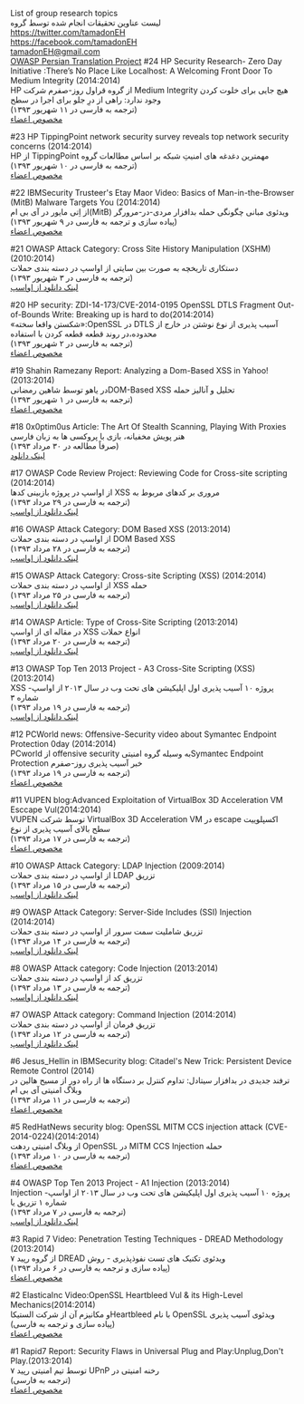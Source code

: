 
List of group research topics<BR>
لیست عناوین تحقیقات انجام شده توسط گروه<BR>
https://twitter.com/tamadonEH<BR>
https://facebook.com/tamadonEH<BR>
tamadonEH@gmail.com<BR>
<a href="https://www.owasp.org/index.php/OWASP_Persian_Translation_Project">OWASP Persian Translation Project</a>
#24
HP Security Research- Zero Day Initiative :There’s No Place Like Localhost: A Welcoming Front Door To Medium Integrity (2014:2014) <BR>
HP از گروه قراول روز-صفرم شرکت Medium Integrity هیچ جایی برای خلوت کردن وجود ندارد: راهی از درِ جلو برای اجرا در سطح <BR>
(ترجمه به فارسی در ۱۱ شهریور ۱۳۹۳)<BR>
<a href="#24"> مخصوص اعضاء</a>

#23
HP TippingPoint network security survey reveals top network security concerns (2014:2014) <BR>
HP از TippingPoint مهمترین دغدغه های امنیتِ شبکه بر اساس مطالعات گروه<BR>
(ترجمه به فارسی در ۱۰ شهریور ۱۳۹۳)<BR>
<a href="#23"> مخصوص اعضاء</a>

#22
IBMSecurity Trusteer's Etay Maor Video: Basics of Man-in-the-Browser (MitB) Malware Targets You (2014:2014)<BR>
از اِتی مایور در آی بی ام(MitB) ویدئوی مبانی چگونگی حمله بدافزار مردی-در-مرورگر<BR>
(پیاده سازی و ترجمه به فارسی در ۹ شهریور ۱۳۹۳)<BR>
<a href="#22"> مخصوص اعضاء</a>

#21
OWASP Attack Category: Cross Site History Manipulation (XSHM) (2010:2014)<BR>
دستکاری تاریخچه به صورت بین سایتی از اواسپ در دسته بندی حملات<BR>
(ترجمه به فارسی در ۳ شهریور ۱۳۹۳)<BR>
<a href="https://www.owasp.org/images/0/04/OWASP_Attack_Category-_Cross_Site_History_Manipulation_%28XSHM%29.pdf" target="_blank"> لینک دانلود از اواسپ</a>

#20
HP security: ZDI-14-173/CVE-2014-0195 OpenSSL DTLS Fragment Out-of-Bounds Write: Breaking up is hard to do(2014:2014)<BR>
«شکستن واقعا سخته»:OpenSSL در DTLS آسیب پذیری از نوع نوشتن در خارج از محدوده،در روند قطعه قطعه کردن با استفاده <BR>
(ترجمه به فارسی در ۲ شهریور ۱۳۹۳)<BR>
<a href="#20"> مخصوص اعضاء</a>

#19
Shahin Ramezany Report: Analyzing a Dom-Based XSS in Yahoo! (2013:2014) <BR>
در یاهو توسط شاهین رمضانیDOM-Based XSS تحلیل و آنالیز حمله <BR>
(ترجمه به فارسی در ۱ شهریور ۱۳۹۳)<BR>
<a href="#19"> مخصوص اعضاء</a>

#18
0x0ptim0us Article: The Art Of Stealth Scanning, Playing With Proxies<BR>
هنر پویش مخفیانه، بازی با پروکسی ها به زبان فارسی <BR>
(صرفاً مطالعه در ۳۰ مرداد ۱۳۹۳)<BR>
<a href="http://www.exploit-db.com/wp-content/themes/exploit/docs/32160.pdf" target="_blank"> لینک دانلود</a>

#17
OWASP Code Review Project: Reviewing Code for Cross-site scripting (2014:2014)<BR>
از اواسپ در پروژه بازبینی کدها XSS مروری بر کدهای مربوط به <BR>
(ترجمه به فارسی در ۲۹ مرداد ۱۳۹۳)<BR>
<a href="https://www.owasp.org/images/1/1f/Reviewing_Code_for_Cross-site_scripting.pdf" target="_blank"> لینک دانلود از اواسپ</a>

#16
OWASP Attack Category: DOM Based XSS (2013:2014)<BR>
از اواسپ در دسته بندی حملات DOM Based XSS<BR>
(ترجمه به فارسی در ۲۸ مرداد ۱۳۹۳)<BR>
<a href="https://www.owasp.org/images/0/08/OWASP_Attack_Category-_Dom_Based_XSS.pdf" target="_blank"> لینک دانلود از اواسپ</a>

#15
OWASP Attack Category: Cross-site Scripting (XSS) (2014:2014)<BR>
از اواسپ در دسته بندی حملات XSS حمله <BR>
(ترجمه به فارسی در ۲۵ مرداد ۱۳۹۳)<BR>
<a href="https://www.owasp.org/images/9/9d/OWASP_Attack_Category-_Cross-site_Scripting_-XSS.pdf" target="_blank"> لینک دانلود از اواسپ</a>

#14
OWASP Article: Type of Cross-Site Scripting (2013:2014)<BR>
در مقاله ای از اواسپ XSS انواع حملات<BR>
(ترجمه به فارسی در ۲۰ مرداد ۱۳۹۳)<BR>
<a href="https://www.owasp.org/images/5/5e/OWASP_Article-_Type_of_Cross-Site_Scripting.pdf" target="_blank"> لینک دانلود از اواسپ</a>


#13
OWASP Top Ten 2013 Project - A3 Cross-Site Scripting (XSS) (2013:2014)<BR>
XSS پروژه ۱۰ آسیب پذیری اول اپلیکیشن های تحت وب در سال ۲۰۱۳ از اواسپ- شماره ۳ <BR>
(ترجمه به فارسی در ۱۹ مرداد ۱۳۹۳)<BR>
<a href="https://www.owasp.org/images/e/e9/OWASP_TOP_10_Project_2013_-_A3_Cross-Site_Scripting_%28XSS%29.pdf" target="_blank"> لینک دانلود از اواسپ</a>

#12
PCWorld news: Offensive-Security video about Symantec Endpoint Protection 0day (2014:2014)<BR>
PCworld از offensive security به وسیله گروه امنیتیSymantec Endpoint Protection خبر آسیب پذیری روز-صفرم <BR>
(ترجمه به فارسی در ۱۹ مرداد ۱۳۹۳)<BR>
<a href="#12"> مخصوص اعضاء</a>

#11
VUPEN blog:Advanced Exploitation of VirtualBox 3D Acceleration VM Esccape Vul(2014:2014) <BR>
VUPEN توسط شرکت VirtualBox 3D Acceleration VM در escape اکسپلوییت سطح بالای آسیب پذیری از نوع <BR>
(ترجمه به فارسی در ۱۷ مرداد ۱۳۹۳)<BR>
<a href="#11"> مخصوص اعضاء</a>

#10
OWASP Attack Category: LDAP Injection (2009:2014) <BR>
از اواسپ در دسته بندی حملات LDAP تزریق <BR>
(ترجمه به فارسی در ۱۵ مرداد ۱۳۹۳)<BR>
<a href="https://www.owasp.org/images/0/04/OWASP_Attack_Category-_LDAP_Injection.pdf" target="_blank"> لینک دانلود از اواسپ</a>

#9
OWASP Attack Category: Server-Side Includes (SSI) Injection (2014:2014)<BR>
تزریق شاملیت سمت سرور از اواسپ در دسته بندی حملات<BR>
(ترجمه به فارسی در ۱۴ مرداد ۱۳۹۳)<BR>
<a href="https://www.owasp.org/images/1/10/OWASP_Attack_Category_Serve-Side_Includes_%28SSI%29_Injection.pdf" target="_blank"> لینک دانلود از اواسپ</a>

#8
OWASP Attack category: Code Injection (2013:2014)<BR>
تزریق کد از اواسپ در دسته بندی حملات<BR>
(ترجمه به فارسی در ۱۳ مرداد ۱۳۹۳)<BR>
<a href="https://www.owasp.org/images/a/a4/OWASP_Attack_category_Code_Injection.pdf" target="_blank"> لینک دانلود از اواسپ</a>

#7
OWASP Attack category: Command Injection (2014:2014) <BR>
تزریق فرمان از اواسپ در دسته بندی حملات<BR>
(ترجمه به فارسی در ۱۲ مرداد ۱۳۹۳)<BR>
<a href="https://www.owasp.org/images/b/bc/OWASP_Attack_category-_Command_Injection.pdf" target="_blank"> لینک دانلود از اواسپ</a>

#6
Jesus_Hellin in IBMSecurity blog: Citadel's New Trick: Persistent Device Remote Control (2014)<BR>
ترفند جدیدی در بدافزار سیتادل: تداوم کنترل بر دستگاه ها از راه دور از مسیح هالین در وبلاگ امنیتی آی بی ام <BR>
(ترجمه به فارسی در ۱۱ مرداد ۱۳۹۳)<BR>
<a href="#6"> مخصوص اعضاء</a>

#5
RedHatNews security blog: OpenSSL MITM CCS injection attack (CVE-2014-0224)(2014:2014)<BR>
از وبلاگ امنیتی ردهت OpenSSL در MITM CCS Injection حمله<BR>
(ترجمه به فارسی در ۱۰ مرداد ۱۳۹۳)<BR>
<a href="#5"> مخصوص اعضاء</a>

#4
OWASP Top Ten 2013 Project - A1 Injection (2013:2014) <BR>
Injection پروژه ۱۰ آسیب پذیری اول اپلیکیشن های تحت وب در سال ۲۰۱۳ از اواسپ- شماره ۱ تزریق یا <BR>
(ترجمه به فارسی در ۷ مرداد ۱۳۹۳)<BR>
<a href="https://www.owasp.org/images/b/bc/OWASP_Attack_category-_Command_Injection.pdf" target="_blank"> لینک دانلود از اواسپ</a>

#3
Rapid 7 Video: Penetration Testing Techniques - DREAD Methodology (2013:2014)<BR>
از گروه رپید ۷ DREAD ویدئوی تکنیک های تست نفوذپذیری - روش<BR>
(پیاده سازی و ترجمه به فارسی در  ۶ مرداد ۱۳۹۳)<BR>
<a href="#3"> مخصوص اعضاء</a>

#2
ElasticaInc Video:OpenSSL Heartbleed Vul & its High-Level Mechanics(2014:2014) <BR>
 و مکانیزم آن از شرکت الستیکاHeartbleed با نام OpenSSL ویدئوی آسیب پذیری <BR>
(پیاده سازی و ترجمه به فارسی)<BR>
<a href="#2"> مخصوص اعضاء</a>

#1
Rapid7 Report: Security Flaws in Universal Plug and Play:Unplug,Don't Play.(2013:2014) <BR>
توسط تیم امنیتی رپید ۷ UPnP رخنه امنیتی در<BR>
(ترجمه به فارسی)<BR>
<a href="#1"> مخصوص اعضاء</a>
